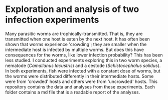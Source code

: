 # Exploration and analysis of two infection experiments

Many parasitic worms are trophically-transmitted. That is, they are transmitted when one host is eaten by the next host. It has often been shown that worms experience 'crowding'; they are smaller when the intermediate host is infected by multiple worms. But does this have consequences for the worms, like lower infection probability? This has been less studied. I conducted experiments exploring this in two worm species, a nematode (*Camallanus lacustris*) and a cestode (*Schistocephalus solidus*). In both experiments, fish were infected with a constant dose of worms, but the worms were distributed differently in their intermediate hosts. Some were from 'crowded' hosts and others were from 'uncrowded' hosts. This repository contains the data and analyses from these experiments. Each folder contains a md file that is a readable report of the analyses.